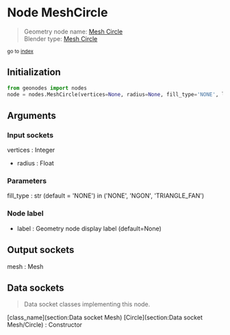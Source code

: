
# Node MeshCircle

> Geometry node name: [Mesh Circle](https://docs.blender.org/manual/en/latest/modeling/geometry_nodes/material/mesh_circle.html)<br>
  Blender type: [Mesh Circle](https://docs.blender.org/api/current/bpy.types.GeometryNodeMeshCircle.html)
  
<sub>go to [index](/docs/index.md)</sub>

## Initialization

```python
from geonodes import nodes
node = nodes.MeshCircle(vertices=None, radius=None, fill_type='NONE', label=None)
```



## Arguments


### Input sockets

vertices : Integer
- radius : Float

### Parameters

fill_type : str (default = 'NONE') in ('NONE', 'NGON', 'TRIANGLE_FAN')

### Node label

- label : Geometry node display label (default=None)

## Output sockets

mesh : Mesh

## Data sockets

> Data socket classes implementing this node.
  
[class_name](section:Data socket Mesh) [Circle](section:Data socket Mesh/Circle) : Constructor

